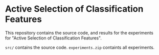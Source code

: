 # Active Selection of Classification Features

This repository contains the source code, and results for the experiments for "Active Selection of Classification Features".

`src/` contains the source code.
`experiments.zip` containts all experiments.
